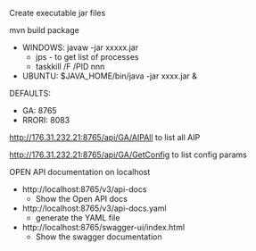 Create executable jar files

mvn build package

- WINDOWS: javaw -jar xxxxx.jar
  - jps - to get list of processes
  - taskkill /F /PID nnn
- UBUNTU:  $JAVA_HOME/bin/java -jar xxxx.jar &

DEFAULTS:
- GA: 8765
- RRORI: 8083

http://176.31.232.21:8765/api/GA/AIPAll    to list all AIP

http://176.31.232.21:8765/api/GA/GetConfig  to list config params

OPEN API documentation on localhost
- http://localhost:8765/v3/api-docs
  - Show the Open API docs
- http://localhost:8765/v3/api-docs.yaml
  - generate the YAML file 
- http://localhost:8765/swagger-ui/index.html
  - Show the swagger documentation

